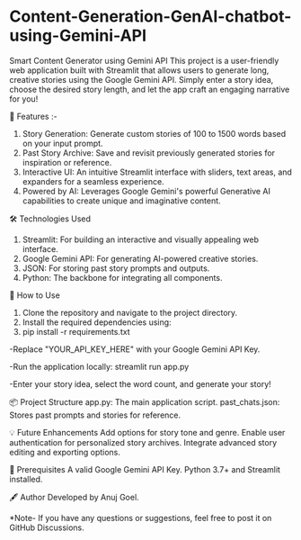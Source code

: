 # Content-Generation-GenAI-chatbot-using-Gemini-API

Smart Content Generator using Gemini API
This project is a user-friendly web application built with Streamlit that allows users to generate long, creative stories using the Google Gemini API. Simply enter a story idea, choose the desired story length, and let the app craft an engaging narrative for you!

🔑 Features :-

1. Story Generation: Generate custom stories of 100 to 1500 words based on your input prompt.
2. Past Story Archive: Save and revisit previously generated stories for inspiration or reference.
3. Interactive UI: An intuitive Streamlit interface with sliders, text areas, and expanders for a seamless experience.
4. Powered by AI: Leverages Google Gemini's powerful Generative AI capabilities to create unique and imaginative content.

🛠️ Technologies Used
1. Streamlit: For building an interactive and visually appealing web interface.
2. Google Gemini API: For generating AI-powered creative stories.
3. JSON: For storing past story prompts and outputs.
4. Python: The backbone for integrating all components.

🚀 How to Use
1. Clone the repository and navigate to the project directory.
2. Install the required dependencies using:
3. pip install -r requirements.txt

-Replace "YOUR_API_KEY_HERE" with your Google Gemini API Key.

-Run the application locally:
streamlit run app.py

-Enter your story idea, select the word count, and generate your story!

📦 Project Structure
app.py: The main application script.
past_chats.json: Stores past prompts and stories for reference.

💡 Future Enhancements
Add options for story tone and genre.
Enable user authentication for personalized story archives.
Integrate advanced story editing and exporting options.

📌 Prerequisites
A valid Google Gemini API Key.
Python 3.7+ and Streamlit installed.

🖋️ Author
Developed by Anuj Goel.

*Note- If you have any questions or suggestions, feel free to post it on GitHub Discussions.
